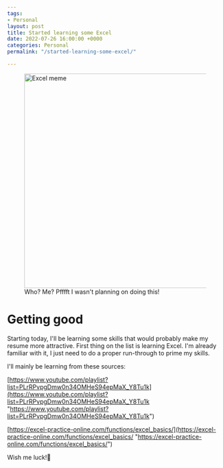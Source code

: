 ```yaml
---
tags:
- Personal
layout: post
title: Started learning some Excel
date: 2022-07-26 16:00:00 +0000
categories: Personal
permalink: "/started-learning-some-excel/"

---
```

<figure><img src="https://cdn.discordapp.com/attachments/993410728088305734/1001855739003936778/c58c707c4e9ca883dc84c422ff936039.jpg" alt="Excel meme" style="width:500px;"> <figcaption>Who? Me? Pfffft I wasn't planning on doing this! </figcaption> </figure>

# Getting good

Starting today, I'll be learning some skills that would probably make my resume more attractive. First thing on the list is learning Excel. I'm already familiar with it, I just need to do a proper run-through to prime my skills.

I'll mainly be learning from these sources:

[https://www.youtube.com/playlist?list=PLrRPvpgDmw0n34OMHeS94epMaX_Y8Tu1k](https://www.youtube.com/playlist?list=PLrRPvpgDmw0n34OMHeS94epMaX_Y8Tu1k "https://www.youtube.com/playlist?list=PLrRPvpgDmw0n34OMHeS94epMaX_Y8Tu1k")

[https://excel-practice-online.com/functions/excel_basics/](https://excel-practice-online.com/functions/excel_basics/ "https://excel-practice-online.com/functions/excel_basics/")

Wish me luck!💪